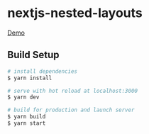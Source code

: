 # nextjs-nested-layouts

[Demo](https://nextjs-nested-layouts.herokuapp.com)

## Build Setup

``` bash
# install dependencies
$ yarn install

# serve with hot reload at localhost:3000
$ yarn dev

# build for production and launch server
$ yarn build
$ yarn start
```
